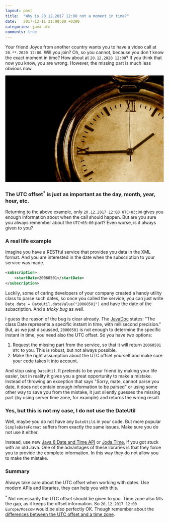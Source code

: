```yaml
---
layout: post
title:  "Why is 20.12.2017 12:00 not a moment in time?"
date:   2017-12-11 21:00:00 +0300
categories: java utc
comments: true
---
```


Your friend Joyce from another country wants you to have a video call at `20.**.2020 12:00`. Will you join? Oh, so you cannot, because you don't know the exact moment in time? How about at `20.12.2020 12:00`? If you think that now you know, you are wrong. However, the missing part is much less obvious now.

<img alt="Moment in time" src="/assets/moment-in-time.jpg">

### The UTC offset<sup>*</sup> is just as important as the day, month, year, hour, etc.

Returning to the above example, only `20.12.2017 12:00 UTC+03:00` gives you enough information about when the call should happen. But are you sure you always remember about the `UTC+03:00` part? Even worse, is it always given to you?

### A real life example

Imagine you have a RESTful service that provides you data in the XML format. And you are interested in the date when the subscription to your service was made.

```xml
<subscription>
    <startDate>20060501</startDate>
</subscription>
```

Luckily, some of caring developers of your company created a handy utility class to parse such dates, so once you called the service, you can just write `Date date = DateUtil.dateValue("20060501")` and have the date of the subscription. And a _tricky bug_ as well.

I guess the reason of the bug is clear already. The [JavaDoc](https://docs.oracle.com/javase/6/docs/api/java/util/Date.html) states: "The class Date represents a specific instant in time, with millisecond precision." But, as we just discussed, `20060501` is not enough to determine the specific instant in time, you need also the UTC offset. So you have two options:

1. Request the missing part from the service, so that it will return `20060501 UTC` to you. This is robust, but not always possible.
2. Make the right assumption about the UTC offset yourself and make sure your code takes it into account.

And stop using `DateUtil`. It pretends to be your friend by making your life easier, but in reality it gives you a great opportunity to make a mistake. Instead of throwing an exception that says "Sorry, mate, cannot parse you date, it does not contain enough information to be parsed" or using some other way to save you from the mistake, it just silently guesses the missing part (by using server time zone, for example) and returns the wrong result.

### Yes, but this is not my case, I do not use the DateUtil

Well, maybe you do not have any `DateUtil`s in your code. But more popular `SimpleDateFormat` suffers from exactly the same issues. Make sure you do not use it either.

Instead, use new [Java 8 Date and Time API](http://www.oracle.com/technetwork/articles/java/jf14-date-time-2125367.html) or [Joda Time](http://www.joda.org/joda-time/), if you got stuck with an old Java. One of the advantages of these libraries is that they force you to provide the complete information. In this way they do not allow you to make the mistake.

### Summary

Always take care about the UTC offset when working with dates. Use modern APIs and libraries, they can help you with this.

<sup>*</sup> Not necessarily the UTC offset should be given to you. Time zone also fills the gap, as it keeps the offset information. So `20.12.2017 12:00 Europe/Moscow` would be also perfectly OK. Though remember about the [differences between the UTC offset and a time zone](/2017/10/30/utc-a-time-standard-or-a-time-zone).
